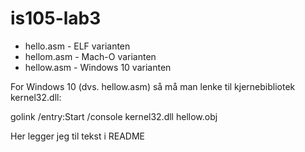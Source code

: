 # is105-lab3
* hello.asm - ELF varianten
* hellom.asm - Mach-O varianten
* hellow.asm - Windows 10 varianten 

For Windows 10 (dvs. hellow.asm) så må man lenke til kjernebibliotek kernel32.dll:

golink /entry:Start /console kernel32.dll hellow.obj

Her legger jeg til tekst i README
